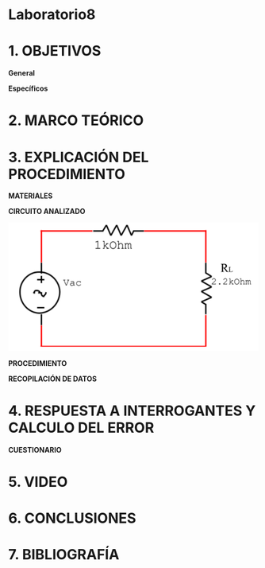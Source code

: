 # Laboratorio8

# 1. OBJETIVOS

**General**


**Específicos**


# 2. MARCO TEÓRICO


# 3. EXPLICACIÓN DEL PROCEDIMIENTO

**MATERIALES**


**CIRCUITO ANALIZADO**

![](https://github.com/bavargas5/Laboratorio8/blob/main/IMG%20BV/1.png)

**PROCEDIMIENTO**



**RECOPILACIÓN DE DATOS**


# 4. RESPUESTA A INTERROGANTES Y CALCULO DEL ERROR

**CUESTIONARIO**


# 5. VIDEO


# 6. CONCLUSIONES


# 7. BIBLIOGRAFÍA
